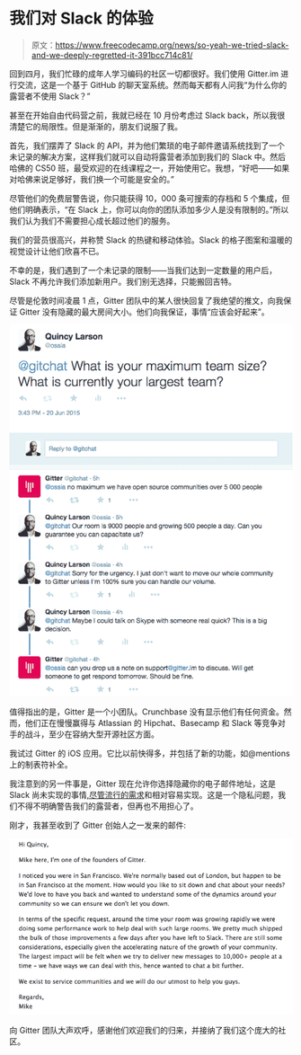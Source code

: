 # 我们对 Slack 的体验

> 原文：<https://www.freecodecamp.org/news/so-yeah-we-tried-slack-and-we-deeply-regretted-it-391bcc714c81/>

回到四月，我们忙碌的成年人学习编码的社区一切都很好。我们使用 Gitter.im 进行交流，这是一个基于 GitHub 的聊天室系统。然而每天都有人问我“为什么你的露营者不使用 Slack？”

甚至在开始自由代码营之前，我就已经在 10 月份考虑过 Slack back，所以我很清楚它的局限性。但是渐渐的，朋友们说服了我。

首先，我们摆弄了 Slack 的 API，并为他们繁琐的电子邮件邀请系统找到了一个未记录的解决方案，这样我们就可以自动将露营者添加到我们的 Slack 中。然后哈佛的 CS50 班，最受欢迎的在线课程之一，开始使用它。我想，“好吧——如果对哈佛来说足够好，我们换一个可能是安全的。”

尽管他们的免费层警告说，你只能获得 10，000 条可搜索的存档和 5 个集成，但他们明确表示，“在 Slack 上，你可以向你的团队添加多少人是没有限制的。”所以我们认为我们不需要担心成长超过他们的服务。

我们的营员很高兴，并称赞 Slack 的热键和移动体验。Slack 的格子图案和温暖的视觉设计让他们欣喜不已。

不幸的是，我们遇到了一个未记录的限制——当我们达到一定数量的用户后，Slack 不再允许我们添加新用户。我们别无选择，只能搬回吉特。

尽管是伦敦时间凌晨 1 点，Gitter 团队中的某人很快回复了我绝望的推文，向我保证 Gitter 没有隐藏的最大房间大小。他们向我保证，事情“应该会好起来”。

![0*_vVqe-3YLrgWlhJG](img/56c23b9a69ccfd1ee7c236063017f2d9.png)

值得指出的是，Gitter 是一个小团队。Crunchbase 没有显示他们有任何资金。然而，他们正在慢慢赢得与 Atlassian 的 Hipchat、Basecamp 和 Slack 等竞争对手的战斗，至少在容纳大型开源社区方面。

我试过 Gitter 的 iOS 应用。它比以前快得多，并包括了新的功能，如@mentions 上的制表符补全。

我注意到的另一件事是，Gitter 现在允许你选择隐藏你的电子邮件地址，这是 Slack 尚未实现的事情[,尽管流行的需求](https://twitter.com/slackhq/status/531750460940886016?lang=en)和相对容易实现。这是一个隐私问题，我们不得不明确警告我们的露营者，但再也不用担心了。

刚才，我甚至收到了 Gitter 创始人之一发来的邮件:

![0*ateZH6Vyx8w63o0R](img/6fadc283de7f764d853a3beb39f92b86.png)

向 Gitter 团队大声欢呼，感谢他们欢迎我们的归来，并接纳了我们这个庞大的社区。